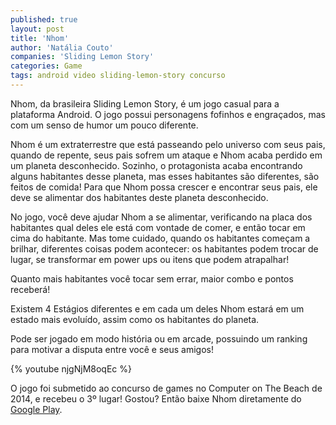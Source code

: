 ```yaml
---
published: true
layout: post
title: 'Nhom'
author: 'Natália Couto'
companies: 'Sliding Lemon Story'
categories: Game
tags: android video sliding-lemon-story concurso
---
```

Nhom, da brasileira Sliding Lemon Story, &#233; um jogo casual para a plataforma Android.
O jogo possui personagens fofinhos e engra&#231;ados, mas com um senso de humor um pouco diferente.
 
Nhom &#233; um extraterrestre que est&#225; passeando pelo universo com seus pais, quando de repente, seus pais sofrem um ataque e Nhom acaba perdido em um planeta desconhecido.
Sozinho, o protagonista acaba encontrando alguns habitantes desse planeta, mas esses habitantes s&#227;o diferentes, s&#227;o feitos de comida! 
Para que Nhom possa crescer e encontrar seus pais, ele deve se alimentar dos habitantes deste planeta desconhecido.
 
No jogo, voc&#234; deve ajudar Nhom a se alimentar, verificando na placa dos habitantes qual deles ele est&#225; com vontade de comer, e ent&#227;o tocar em cima do habitante. Mas tome cuidado, quando os habitantes come&#231;am a brilhar, diferentes coisas podem acontecer: os habitantes podem trocar de lugar, se transformar em power ups ou itens que podem atrapalhar!
 
Quanto mais habitantes voc&#234; tocar sem errar, maior combo e pontos receber&#225;!
 
Existem 4 Est&#225;gios diferentes e em cada um deles Nhom estar&#225; em um estado mais evolu&#237;do, assim como os habitantes do planeta.
 
Pode ser jogado em modo hist&#243;ria ou em arcade, possuindo um ranking para motivar a disputa entre voc&#234; e seus amigos!
 
{% youtube njgNjM8oqEc %}
 
O jogo foi submetido ao concurso de games no Computer on The Beach de 2014, e recebeu o 3&#186; lugar!
Gostou? Ent&#227;o baixe Nhom diretamente do [Google Play](https://play.google.com/store/apps/details?id=com.SlidingLemonStory.NhomFreeHD).